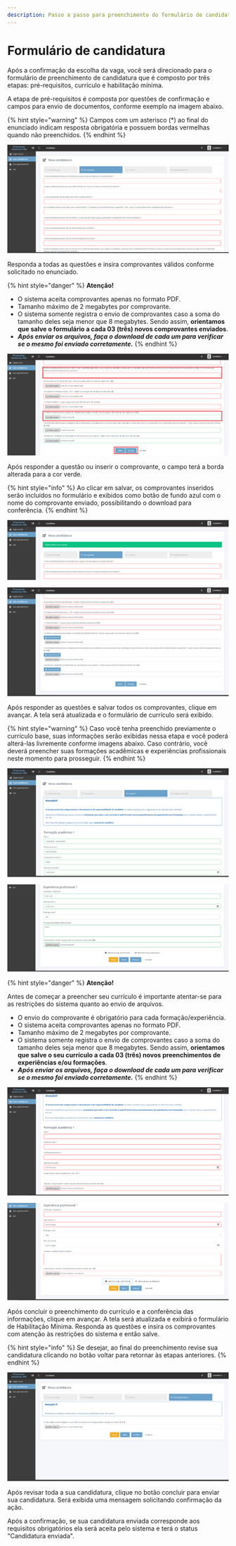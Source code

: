 ```yaml
---
description: Passo a passo para preenchimento do formulário de candidatura.
---
```


# Formulário de candidatura

Após a confirmação da escolha da vaga, você será direcionado para o formulário de preenchimento de candidatura que é composto por três etapas: pré-requisitos, currículo e habilitação mínima.

A etapa de pré-requisitos é composta por questões de confirmação e campos para envio de documentos, conforme exemplo na imagem abaixo.

{% hint style="warning" %}
Campos com um asterisco (\*) ao final do enunciado indicam resposta obrigatória e possuem bordas vermelhas quando não preenchidos.&#x20;
{% endhint %}

![Etapa de pré-requisitos](<.gitbook/assets/image (4).png>)

Responda a todas as questões e insira comprovantes válidos conforme solicitado no enunciado.&#x20;

{% hint style="danger" %}
**Atenção!**

* O sistema aceita comprovantes apenas no formato PDF.
* Tamanho máximo de 2 megabytes por comprovante.
* O sistema somente registra o envio de comprovantes caso a soma do tamanho deles seja menor que 8 megabytes. Sendo assim,  **orientamos que salve o formulário a cada 03 (três) novos comprovantes enviados**.
* _**Após enviar os arquivos, faça o download de cada um para verificar se o mesmo foi enviado corretamente.**_
{% endhint %}

![Demonstração de indicadores visuais de preenchimento](<.gitbook/assets/image (12).png>)

Após responder a questão ou inserir o comprovante, o campo terá a borda alterada para a cor verde.

{% hint style="info" %}
Ao clicar em salvar, os comprovantes inseridos serão incluídos no formulário e exibidos como botão de fundo azul com o nome do comprovante enviado, possibilitando o download para conferência.
{% endhint %}

![Mensagem de confirmação do botão salvar](<.gitbook/assets/image (8).png>)

![Exemplo de verificação de documentos enviados](<.gitbook/assets/image (29).png>)

Após responder as questões e salvar todos os comprovantes, clique em avançar. A tela será atualizada e o formulário de currículo será exibido.&#x20;

{% hint style="warning" %}
Caso você tenha preenchido previamente o currículo base, suas informações serão exibidas nessa etapa e você poderá alterá-las livremente conforme imagens abaixo. Caso contrário, você deverá preencher suas formações acadêmicas e experiências profissionais neste momento para prosseguir.
{% endhint %}

![Formulário de currículo preenchido 1](<.gitbook/assets/image (16).png>)

![Formulário de currículo preenchido 2](<.gitbook/assets/image (18).png>)

{% hint style="danger" %}
**Atenção!**

Antes de começar a preencher seu currículo é importante atentar-se para as restrições do sistema quanto ao envio de arquivos.&#x20;

* O envio do comprovante é obrigatório para cada formação/experiência.
* O sistema aceita comprovantes apenas no formato PDF.
* Tamanho máximo de 2 megabytes por comprovante.
* O sistema somente registra o envio de comprovantes caso a soma do tamanho deles seja menor que 8 megabytes. Sendo assim,  **orientamos que salve o seu currículo a cada 03 (três) novos preenchimentos de experiências e/ou formações**.
* _**Após enviar os arquivos, faça o download de cada um para verificar se o mesmo foi enviado corretamente.**_
{% endhint %}

![Etapa de currículo sem preenchimento](<.gitbook/assets/image (3).png>)

![Etapa de currículo sem preenchimento](<.gitbook/assets/image (23).png>)

Após concluir o preenchimento do currículo e a conferência das informações, clique em avançar. A tela será atualizada e exibirá o formulário de Habilitação Mínima. Responda as questões e insira os comprovantes com atenção às restrições do sistema e então salve.&#x20;

{% hint style="info" %}
Se desejar, ao final do preenchimento revise sua candidatura clicando no botão voltar para retornar às etapas anteriores.&#x20;
{% endhint %}

![Etapa de Habilitação Mínima ](<.gitbook/assets/image (17).png>)

Após revisar toda a sua candidatura, clique no botão concluir para enviar sua candidatura. Será exibida uma mensagem solicitando confirmação da ação.&#x20;

Após a confirmação, se sua candidatura enviada corresponde aos requisitos obrigatórios ela será aceita pelo sistema e terá o status "Candidatura enviada".
